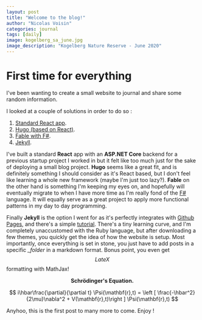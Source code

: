 ```yaml
---
layout: post
title: "Welcome to the blog!"
author: "Nicolas Voisin"
categories: journal
tags: [daily]
image: kogelberg_sa_june.jpg
image_description: "Kogelberg Nature Reserve - June 2020"
---
```


# First time for everything

I've been wanting to create a small website to journal and share some random information.

I looked at a couple of solutions in order to do so :

1.   [Standard React app](https://fr.reactjs.org/docs/create-a-new-react-app.html). 
2.   [Hugo (based on React)](https://gohugo.io/).
3.   [Fable with F#](https://fable.io/).
4.   [Jekyll](https://jekyllrb.com/).

I've built a standard __React__ app with an __ASP.NET Core__ backend for a previous startup project I worked in but it felt like too much just for the sake of deploying a small blog project.
__Hugo__ seems like a great fit, and is definitely something I should consider as it's React based, but I don't feel like learning a whole new framework (maybe I'm just too lazy?). __Fable__ on the other hand is something I'm keeping my eyes on, and hopefully will eventually migrate to when I have more time as I'm really fond of the [F#](https://fsharp.org/) language. It will equally serve as a great project to apply more functional patterns in my day to day programming.

Finally __Jekyll__ is the option I went for as it's perfectly integrates with [Github Pages](https://docs.github.com/en/pages), and there's a simple [tutorial](https://docs.github.com/en/pages/setting-up-a-github-pages-site-with-jekyll). There's a tiny learning curve, and I'm completely unaccustomed with the Ruby language, but after downloading a few themes, you quickly get the idea of how the website is setup. Most importantly, once everything is set in stone, you just have to add posts in a specific *_folder* in a markdown format. Bonus point, you even get $$LateX$$ formatting with MathJax!

<p align="center">
    <b>Schrödinger's Equation.</b>
</p>

$$
i\hbar\frac{\partial}{\partial t} \Psi(\mathbf{r},t) = \left [ \frac{-\hbar^2}{2\mu}\nabla^2 + V(\mathbf{r},t)\right ] \Psi(\mathbf{r},t)
$$

Anyhoo, this is the first post to many more to come. Enjoy !